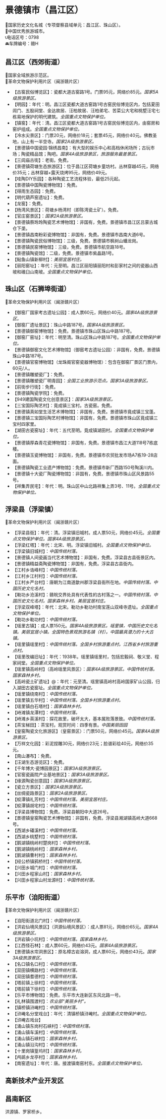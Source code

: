 # 景德镇市（昌江区）  
🚩国家历史文化名城（专项督察县域单元：昌江区、珠山区）。  
🏅中国优秀旅游城市。  
📞电话区号：0798  
🚘车牌编号：赣H  

## 昌江区（西郊街道）  
🚩国家全域旅游示范区。  
🚩革命文物保护利用片区（闽浙赣片区）  
* 【古窑民俗博览区】：瓷都大道古窑路1号。门票95元，网络价85元。*国家5A级旅游景区。*  
* 【明园】：年代：明。昌江区瓷都大道古窑路1号古窑民俗博览区内，包括夏田闾门、五股祠堂、金达故居、汪柏故居、汪柏弟宅、苦菜公大宅和桃墅汪宅七栋易地保护的明代建筑。*全国重点文物保护单位。*  
* 【镇窑】：年代：清。昌江区瓷都大道古窑路1号古窑民俗博览区内，由窑房和窑炉组成。*全国重点文物保护单位。*  
* 【冷水尖景区】：门票20元，网络价18元；套票45元，网络价40元。佛教圣地，山上有一半空寺。*国家2A级旅游景区。*  
* 【景德镇中国瓷园·锦绣昌南】：有大型的娱乐中心和高档休闲场所；古玩市场；陶瓷精品馆；陶吧。*国家4A级旅游景区，旅游服务最差景区。*  
* 【三闾庙古街】：老街。免费。  
* 【景德镇荷塘生态旅游区】：位于昌江区荷塘乡童坊村。丛林穿越45元，网络价35元；丛林穿越+露天烧烤95元，网络价49元。  
* 【哇陶DIY乐园】：各种陶瓷工艺流程体验，最低25元起。  
* 【景德镇中国陶瓷博物馆】：免费。  
* 【得雨生态园】：免费。  
* 【明代葫芦窑遗址】：免费。  
* 【龙窑】：免费。  
* 【杨湾风景区】：荷塘乡杨湾村（即陈湾瓷土矿）。免费。  
* 【官庄窑景区】：*国家2A级旅游景区。*  
* 【景德镇蔡玲玲陶瓷艺术博物馆】：非国有，免费。景德镇市昌江区吕蒙古城仓下垄。  
* 【景德镇昌南粉彩瓷博物馆】：非国有，免费。景德镇市昌南大道6号。  
* 【景德镇陶瓷民俗博物馆】：三级，免费。景德镇市枫树山蟠龙岗。  
* 【景德镇民窑博物馆】：三级，免费。景德镇市航空路18号。  
* 【景德镇陶瓷馆】：二级，免费。景德镇市紫晶路1号。  
* 【鲇鱼山镇新柳村】：*美丽宜居村庄。*  
* 【丽阳窑址】：年代：元至明。昌江区丽阳镇丽阳村和彭家村之间的瓷器山西坡和碓臼山南坡。*全国重点文物保护单位。*  

## 珠山区（石狮埠街道）  
🚩革命文物保护利用片区（闽浙赣片区）  
* 【御窑厂国家考古遗址公园】：成人票60元，网络价40元。*国家4A级旅游景区。*  
* 【御窑厂遗址景区】：珠山中路187号。*国家4A级旅游景区。*  
* 【景德镇御窑博物馆】：免费。景德镇市珠山区珠山中路187号。  
* 【御窑厂窑址】：年代：明至清。珠山区珠山中路187号。*全国重点文物保护单位。*  
* 【景德镇御窑文化艺术博物馆】（御窑考古遗址公园）：非国有，免费。景德镇珠山中路187号。  
* 【景德镇官窑博物馆】（龙珠阁官窑瓷器博物馆）：包含在御窑厂景区门票内，60元/人。  
* 【景德镇雕塑瓷厂】：免费。  
* 【景德镇雕塑瓷厂明青园】：*全国工业旅游示范点。国家3A级旅游景区。*  
* 【前街步行街】：免费。  
* 【景德镇陶瓷学院】：免费。  
* 【949建国陶瓷文化创意景区】：*国家3A级旅游景区。*  
* 【三宝国际陶艺村】：竟成镇三宝村。古瓷窑。免费。  
* 【景德镇真如堂生活艺术博物馆】：非国有，免费。景德镇市竟成镇三宝蓬。  
* 【景德镇三宝国际陶艺村博物馆】：非国有，免费。景德镇市珠山区竟成镇三宝村四家里。  
* 【湖田古瓷窑址】：年代：五代至明。竟成镇湖田村。*全国重点文物保护单位。*  
* 【景德镇厚森青花瓷博物馆】：非国有，免费。景德镇市昌江大道118号7栋底楼。  
* 【景德镇玉瓷博物馆】：非国有，免费。景德镇市农贸批发市场A7栋19-28店面。  
* 【景德镇陶瓷工业遗产博物馆】：免费。景德镇市新厂西路150号陶溪川内。  
* 【景德镇十大瓷厂陶瓷博物馆】：非国有，免费。景德镇市珠山区风景路55号。  
* 【祥集弄民宅】：年代：明。珠山区中山北路祥集上弄3号、11号。*全国重点文物保护单位。*  

## 浮梁县（浮梁镇）  
🚩革命文物保护利用片区（闽浙赣片区）  
  
* 【浮梁县衙】：年代：清。浮梁镇旧城村。成人票50元，网络价45元。*全国重点文物保护单位。国家4A级旅游景区。*  
* 【浮梁红塔】：年代：北宋、明。浮梁镇旧城村。*全国重点文物保护单位。*  
* 【浮梁镇旧城村】：*中国传统村落。*  
* 【景德镇人间瓷画当代艺术博物馆】：非国有，免费。浮梁县古县衙景区内。  
* 【景德镇精益斋陶瓷博物馆】：非国有，免费。浮梁县古县衙内。  
* 【江村乡诰峰村】：*中国传统村落。*  
* 【江村乡江村村】：*中国传统村落。*  
* 【江村乡严台村】：唐朝为江南道歙州郡浮梁县衙所在地。*中国传统村落。中国历史文化名村。*  
* 【勒功乡沧溪村】：赣皖交界处具有代表性的古村落之一。*中国传统村落。中国历史文化名村。国家森林乡村。美丽宜居村庄。*  
* 【浮梁双峰塔】：年代：北宋。勒功乡勒功村南宝莲山双峰寺遗址。*全国重点文物保护单位。*  
* 【勒功乡勒功村】：*中国传统村落。*  
* 【瑶里古镇】：成人票150元。*国家4A级旅游景区。瑶里镇，中国历史文化名镇。美丽宜居小镇。全国特色景观旅游名镇（村）。中国最具潜力的十大古镇。*  
* 【瑶里镇瑶里村】：*中国传统村落。全国乡村旅游重点村。江西省乡村旅游重点村。*  
* 【瑶里改编旧址】：年代：1938年。瑶里镇瑶里村，包括宏毅祠、敬义堂、程家祠堂。*全国重点文物保护单位。*  
* 【瑶里镇高岭村】（高岭瑶里风景区）：*国家4A级旅游景区。中国传统村落。国家森林乡村。*  
* 【高岭瓷土矿遗址】@：年代：元至清。瑶里镇高岭村高岭国家矿山公园，归入湖田古瓷窑址。*全国重点文物保护单位。*  
* 【瑶里镇绕南村】：*中国传统村落。*  
* 【瑶里镇五华村】：*中国传统村落。全国乡村旅游重点村。*  
* 【瑶里镇白石塔村】：*国家森林乡村。*  
* 【峙滩镇龙潭村】：*中国传统村落。*  
* 【峙滩乡英溪村】：探花故里，破坏太大，基本属败落景致。*中国传统村落。*  
* 【茶宝梯田】：茶宝村。观赏时间：四季有景。*中国美丽田园*  
* 【皇窑陶瓷文化旅游区】（皇窑景区）：门票50元，网络价45元。*国家4A级旅游景区。*  
* 【万祥文化园】：彩泥捏雕30元，网络价23元；脸谱彩绘40元，网络价35元。  
* 【南山瀑布】：免费。  
* 【汪湖生态游览区】：免费。  
* 【千年博大·瓷博园景区】：*国家3A级旅游景区。*  
* 【官窑瓷画院产业基地景区】：*国家3A级旅游景区。*  
* 【缘源陶瓷创意园】：*国家3A级旅游景区。*  
* 【瓷立方景区】：*国家2A级旅游景区。*  
* 【丝绸瓷路景区】：*国家2A级旅游景区。*  
* 【蛟潭镇礼芳村】：*中国传统村落。美丽宜居村庄。*  
* 【蛟潭镇胡宅村】：*中国传统村落。*  
* 【浮梁县博物馆】：免费。浮梁县朝阳中大道26号。  
* 【景德镇皇窑陶瓷艺术博物馆】：非国有，免费。浮梁县湘湖镇高岭大道668号。  
* 【西湖乡磻溪村】：*中国传统村落。*  
* 【西湖乡桃墅村】：*中国传统村落。*  
* 【鹅湖镇桃岭村楚岗村】：*中国传统村落。*  
* 【鹅湖镇桃岭村】：*国家森林乡村。*  
* 【鹅湖镇曹村村】：*国家森林乡村。*  
* 【经公桥镇鸦桥村】：*中国传统村落。*  
* 【兴田乡城门村】：*中国传统村落。*  
* 【兴田乡程家山村】：*国家森林乡村。*  
* 【兴田乡程家山村龙源村】：*中国传统村落。*  

## 乐平市（洎阳街道）  
🚩革命文物保护利用片区（闽浙赣片区）  
* 【洎阳街道北门村】：*中国传统村落。*  
* 【洪岩仙境风景区】（洪源仙境风景区）：成人票81元，网络价65元。*国家4A级旅游景区。*  
* 【洪岩镇小坑村】：*中国传统村落。国家森林乡村。*  
* 【江西怪石林】：成人票60元，网络价43元。*国家4A级旅游景区。*  
* 【景德镇水帘洞景区】：原名樟古岩溶洞，成人票60元，网络价43元。*国家3A级旅游景区。*  
* 【名口镇名口村】：*中国传统村落。*  
* 【双田镇横路村】：*中国传统村落。*  
* 【双田镇耆德村】：*中国传统村落。*  
* 【塔前镇上徐村】：*中国传统村落。*  
* 【塔前镇下徐村】：*中国传统村落。*  
* 【乐平市博物馆】：免费。乐平市大连新区东风北路一号。  
* 【礼林镇围渡村】：*农业部“美丽乡村”。*  
* 【镇桥镇浒崦村】：*中国传统村落。*  
* 【浒崦名分堂戏台】：年代：清镇桥镇浒崦村。*全国重点文物保护单位。*  
* 【浒崦古戏台】  
* 【涌山镇东岗村石峡村】：*中国传统村落。*  
* 【涌山镇车溪村】：*中国传统村落。*  
* 【涌山镇石峡村】：*国家森林乡村。*  
* 【涌山镇沿沟村】：*中国传统村落。*  
* 【十里岗镇篁坞村】：*国家森林乡村。*  
* 【鸬鹚乡龙亭村】：*国家森林乡村。*  
* 【南窑遗址】：年代：唐。接渡镇南窑村东。*全国重点文物保护单位。*  

## 高新技术产业开发区  

## 昌南新区  
洪源镇、罗家桥乡。
